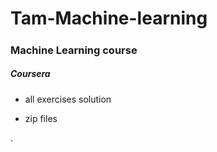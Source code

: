 # Tam-Machine-learning
#####
### Machine Learning course

#####  Coursera

* all exercises solution

* zip files





.
